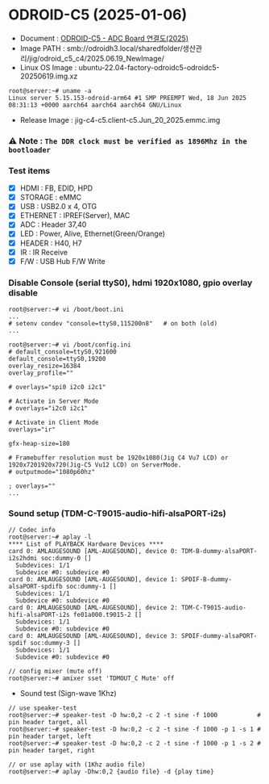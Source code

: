 # ODROID-C5 (2025-01-06)

* Document : [ODROID-C5 - ADC Board 연결도(2025)](https://docs.google.com/spreadsheets/d/1DmyNXs4d5W-9Q2ZlV6k4eF86kqg6jsr3/edit?gid=346818897#gid=346818897)
* Image PATH     : smb://odroidh3.local/sharedfolder/생산관리/jig/odroid_c5_c4/2025.06.19_NewImage/
* Linux OS Image : ubuntu-22.04-factory-odroidc5-odroidc5-20250619.img.xz
```
root@server:~# uname -a
Linux server 5.15.153-odroid-arm64 #1 SMP PREEMPT Wed, 18 Jun 2025 08:31:13 +0000 aarch64 aarch64 aarch64 GNU/Linux
```
* Release Image  : jig-c4-c5.client-c5.Jun_20_2025.emmc.img

### ⚠️ **Note : `The DDR clock must be verified as 1896Mhz in the bootloader`**

### Test items
- [x] HDMI : FB, EDID, HPD
- [x] STORAGE : eMMC
- [x] USB : USB2.0 x 4, OTG
- [x] ETHERNET : IPREF(Server), MAC
- [x] ADC : Header 37,40
- [x] LED : Power, Alive, Ethernet(Green/Orange)
- [x] HEADER : H40, H7
- [x] IR : IR Receive
- [x] F/W : USB Hub F/W Write

### Disable Console (serial ttyS0), hdmi 1920x1080, gpio overlay disable
```
root@server:~# vi /boot/boot.ini
...
# setenv condev "console=ttyS0,115200n8"   # on both (old)
...

root@server:~# vi /boot/config.ini
# default_console=ttyS0,921600
default_console=ttyS0,19200
overlay_resize=16384
overlay_profile=""

# overlays="spi0 i2c0 i2c1"

# Activate in Server Mode
# overlays="i2c0 i2c1"

# Activate in Client Mode
overlays="ir"

gfx-heap-size=180

# Framebuffer resolution must be 1920x1080(Jig C4 Vu7 LCD) or 1920x7201920x720(Jig-C5 Vu12 LCD) on ServerMode. 
# outputmode="1080p60hz"

; overlays=""
...
```

### Sound setup (TDM-C-T9015-audio-hifi-alsaPORT-i2s)
```
// Codec info
root@server:~# aplay -l
**** List of PLAYBACK Hardware Devices ****
card 0: AMLAUGESOUND [AML-AUGESOUND], device 0: TDM-B-dummy-alsaPORT-i2s2hdmi soc:dummy-0 []
  Subdevices: 1/1
  Subdevice #0: subdevice #0
card 0: AMLAUGESOUND [AML-AUGESOUND], device 1: SPDIF-B-dummy-alsaPORT-spdifb soc:dummy-1 []
  Subdevices: 1/1
  Subdevice #0: subdevice #0
card 0: AMLAUGESOUND [AML-AUGESOUND], device 2: TDM-C-T9015-audio-hifi-alsaPORT-i2s fe01a000.t9015-2 []
  Subdevices: 1/1
  Subdevice #0: subdevice #0
card 0: AMLAUGESOUND [AML-AUGESOUND], device 3: SPDIF-dummy-alsaPORT-spdif soc:dummy-3 []
  Subdevices: 1/1
  Subdevice #0: subdevice #0

// config mixer (mute off)
root@server:~# amixer sset 'TDMOUT_C Mute' off
```

* Sound test (Sign-wave 1Khz)
```
// use speaker-test
root@server:~# speaker-test -D hw:0,2 -c 2 -t sine -f 1000           # pin header target, all
root@server:~# speaker-test -D hw:0,2 -c 2 -t sine -f 1000 -p 1 -s 1 # pin header target, left
root@server:~# speaker-test -D hw:0,2 -c 2 -t sine -f 1000 -p 1 -s 2 # pin header target, right

// or use aplay with (1Khz audio file)
root@server:~# aplay -Dhw:0,2 {audio file} -d {play time}
```

